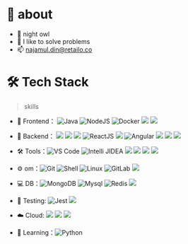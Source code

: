 # 🚀 about

- 🦇 night owl
- 💬 I like to solve problems
- 📫 najamul.din@retailo.co


# 🛠 Tech Stack

> skills

- 🔭 Frontend： ![Java](https://img.shields.io/badge/Spring-6DB33F?style=flat-circle&logo=spring&logoColor=white) ![NodeJS](https://img.shields.io/badge/Node.js-43853D?style=flat-circle&logo=node.js&logoColor=white) ![Docker](https://img.shields.io/badge/-Docker-blue?style=flat-circle&logo=Docker) ![](https://img.shields.io/badge/Express.js-404D59?style=flat-circle) ![](https://img.shields.io/badge/sequelize-323330?style=flat-circle&logo=sequelize&logoColor=blue)

- 👯 Backend： ![](https://img.shields.io/badge/JavaScript-F7DF1E?style=flat-circle&logo=javascript&logoColor=black) ![](https://img.shields.io/badge/TypeScript-007ACC?style=flat-circle&logo=typescript&logoColor=white) ![](https://img.shields.io/badge/HTML5-E34F26?style=flat-circle&logo=html5&logoColor=white) ![ReactJS](https://img.shields.io/badge/React-20232A?style=flat-circle&logo=react&logoColor=61DAFB) ![](https://img.shields.io/badge/React_Native-20232A?style=flat-circle&logo=react&logoColor=61DAFB) ![Angular](https://img.shields.io/badge/Angular-DD0031?style=flat-circle&logo=angular&logoColor=white) ![](https://img.shields.io/badge/styled--components-DB7093?style=flat-circle&logo=styled-components&logoColor=white) ![](https://img.shields.io/badge/Redux-593D88?style=flat-circle&logo=redux&logoColor=white) ![](https://img.shields.io/badge/Ionic-3880FF?style=flat-circle&logo=ionic&logoColor=white)

- :hammer_and_wrench: Tools：![VS Code](https://img.shields.io/badge/Visual_Studio_Code-0078D4?style=flat-circle&logo=visual%20studio%20code&logoColor=white) ![Intelli JIDEA](https://img.shields.io/badge/-IntelliJIDEA-black?style=flat-circle&logo=IntelliJIDEA) ![](https://img.shields.io/badge/eslint-3A33D1?style=flat-circle&logo=eslint&logoColor=white) ![](https://img.shields.io/badge/prettier-1A2C34?style=flat-circle&logo=prettier&logoColor=F7BA3) ![](https://img.shields.io/badge/Xcode-007ACC?style=flat-circle&logo=Xcode&logoColor=white) ![](https://img.shields.io/badge/Android_Studio-3DDC84?style=flat-circle&logo=android-studio&logoColor=white)

- ⚙️ om：![Git](https://img.shields.io/badge/-Git-yellow?style=flat-circle&logo=git) ![Shell](https://img.shields.io/badge/-Shell-red?style=flat-circle&logo=shell) ![Linux](https://img.shields.io/badge/-Linux-gray?style=flat-circle&logo=Linux) ![GitLab](https://img.shields.io/badge/-GitLab-orange?style=flat-circle&logo=GitLab) ![](https://img.shields.io/badge/-GitHub-black?style=flat-circle&logo=GitHub)

- 💻 DB：![MongoDB](https://img.shields.io/badge/MongoDB-4EA94B?style=flat-circle&logo=mongodb&logoColor=white) ![Mysql](https://img.shields.io/badge/MySQL-005C84?style=flat-circle&logo=mysql&logoColor=white) ![Redis](https://img.shields.io/badge/redis-%23DD0031.svg?&style=flat-circle&logo=redis&logoColor=white) ![](https://img.shields.io/badge/PostgreSQL-316192?style=flat-circle&logo=postgresql&logoColor=white)

- 🧪 Testing: ![Jest](https://img.shields.io/badge/Jest-323330?style=flat-circle&logo=Jest&logoColor=white) ![](https://img.shields.io/badge/testing%20library-323330?style=flat-circle&logo=testing-library&logoColor=red)

- :cloud: Cloud: ![](https://img.shields.io/badge/Amazon_AWS-FF9900?style=flat-circle&logo=amazonaws&logoColor=white) ![](https://img.shields.io/badge/Heroku-430098?style=flat-circle&logo=heroku&logoColor=white) ![](https://img.shields.io/badge/GitHub_Actions-2088FF?style=flat-circle&logo=github-actions&logoColor=white)

- 🌱 Learning：![Python](https://img.shields.io/badge/-Python-yellow?style=flat-circle&logo=Python)
